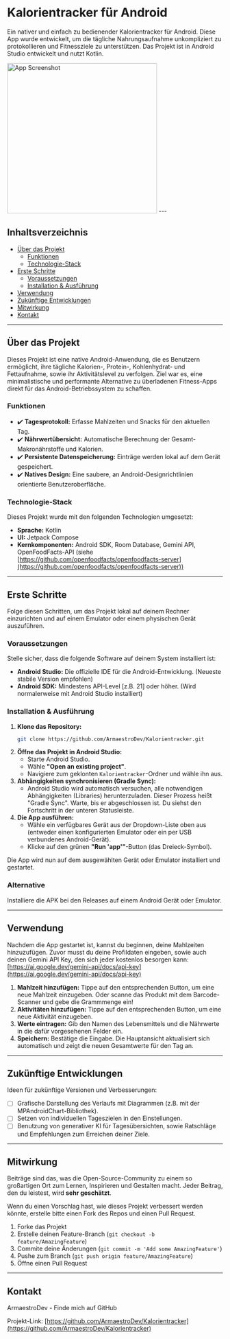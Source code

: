 # Kalorientracker für Android

Ein nativer und einfach zu bedienender Kalorientracker für Android. Diese App wurde entwickelt, um die tägliche Nahrungsaufnahme unkompliziert zu protokollieren und Fitnessziele zu unterstützen. Das Projekt ist in Android Studio entwickelt und nutzt Kotlin.

<img src="https://github.com/user-attachments/assets/e2c36eda-d5c5-457c-8380-2fe6071a2222" alt="App Screenshot" width="350"/>
---

## Inhaltsverzeichnis

- [Über das Projekt](#über-das-projekt)
  - [Funktionen](#funktionen)
  - [Technologie-Stack](#technologie-stack)
- [Erste Schritte](#erste-schritte)
  - [Voraussetzungen](#voraussetzungen)
  - [Installation & Ausführung](#installation--ausführung)
- [Verwendung](#verwendung)
- [Zukünftige Entwicklungen](#zukünftige-entwicklungen)
- [Mitwirkung](#mitwirkung)
- [Kontakt](#kontakt)

---

## Über das Projekt

Dieses Projekt ist eine native Android-Anwendung, die es Benutzern ermöglicht, ihre tägliche Kalorien-, Protein-, Kohlenhydrat- und Fettaufnahme, sowie ihr Aktivitätslevel zu verfolgen. Ziel war es, eine minimalistische und performante Alternative zu überladenen Fitness-Apps direkt für das Android-Betriebssystem zu schaffen.

### Funktionen

-   ✔️ **Tagesprotokoll:** Erfasse Mahlzeiten und Snacks für den aktuellen Tag.
-   ✔️ **Nährwertübersicht:** Automatische Berechnung der Gesamt-Makronährstoffe und Kalorien.
-   ✔️ **Persistente Datenspeicherung:** Einträge werden lokal auf dem Gerät gespeichert.
-   ✔️ **Natives Design:** Eine saubere, an Android-Designrichtlinien orientierte Benutzeroberfläche.

### Technologie-Stack

Dieses Projekt wurde mit den folgenden Technologien umgesetzt:

-   **Sprache:** Kotlin
-   **UI:** Jetpack Compose
-   **Kernkomponenten:** Android SDK, Room Database, Gemini API, OpenFoodFacts-API (siehe [https://github.com/openfoodfacts/openfoodfacts-server](https://github.com/openfoodfacts/openfoodfacts-server))

---

## Erste Schritte

Folge diesen Schritten, um das Projekt lokal auf deinem Rechner einzurichten und auf einem Emulator oder einem physischen Gerät auszuführen.

### Voraussetzungen

Stelle sicher, dass die folgende Software auf deinem System installiert ist:

-   **Android Studio:** Die offizielle IDE für die Android-Entwicklung. (Neueste stabile Version empfohlen)
-   **Android SDK:** Mindestens API-Level [z.B. 21] oder höher. (Wird normalerweise mit Android Studio installiert)

### Installation & Ausführung

1.  **Klone das Repository:**
    ```sh
    git clone https://github.com/ArmaestroDev/Kalorientracker.git
    ```
2.  **Öffne das Projekt in Android Studio:**
    -   Starte Android Studio.
    -   Wähle **"Open an existing project"**.
    -   Navigiere zum geklonten `Kalorientracker`-Ordner und wähle ihn aus.
3.  **Abhängigkeiten synchronisieren (Gradle Sync):**
    -   Android Studio wird automatisch versuchen, alle notwendigen Abhängigkeiten (Libraries) herunterzuladen. Dieser Prozess heißt "Gradle Sync". Warte, bis er abgeschlossen ist. Du siehst den Fortschritt in der unteren Statusleiste.
4.  **Die App ausführen:**
    -   Wähle ein verfügbares Gerät aus der Dropdown-Liste oben aus (entweder einen konfigurierten Emulator oder ein per USB verbundenes Android-Gerät).
    -   Klicke auf den grünen **"Run 'app'"**-Button (das Dreieck-Symbol).

Die App wird nun auf dem ausgewählten Gerät oder Emulator installiert und gestartet.

### Alternative

Installiere die APK bei den Releases auf einem Android Gerät oder Emulator.


---

## Verwendung

Nachdem die App gestartet ist, kannst du beginnen, deine Mahlzeiten hinzuzufügen. Zuvor musst du deine Profildaten eingeben, sowie auch deinen Gemini API Key, den sich jeder kostenlos besorgen kann: [https://ai.google.dev/gemini-api/docs/api-key](https://ai.google.dev/gemini-api/docs/api-key)

1.  **Mahlzeit hinzufügen:** Tippe auf den entsprechenden Button, um eine neue Mahlzeit einzugeben. Oder scanne das Produkt mit dem Barcode-Scanner und gebe die Grammmenge ein!
2.  **Aktivitäten hinzufügen:** Tippe auf den entsprechenden Button, um eine neue Aktivität einzugeben.
3.  **Werte eintragen:** Gib den Namen des Lebensmittels und die Nährwerte in die dafür vorgesehenen Felder ein.
4.  **Speichern:** Bestätige die Eingabe. Die Hauptansicht aktualisiert sich automatisch und zeigt die neuen Gesamtwerte für den Tag an.

---

## Zukünftige Entwicklungen

Ideen für zukünftige Versionen und Verbesserungen:

-   [ ] Grafische Darstellung des Verlaufs mit Diagrammen (z.B. mit der MPAndroidChart-Bibliothek).
-   [ ] Setzen von individuellen Tageszielen in den Einstellungen.
-   [ ] Benutzung von generativer KI für Tagesübersichten, sowie Ratschläge und Empfehlungen zum Erreichen deiner Ziele.

---

## Mitwirkung

Beiträge sind das, was die Open-Source-Community zu einem so großartigen Ort zum Lernen, Inspirieren und Gestalten macht. Jeder Beitrag, den du leistest, wird **sehr geschätzt**.

Wenn du einen Vorschlag hast, wie dieses Projekt verbessert werden könnte, erstelle bitte einen Fork des Repos und einen Pull Request.

1.  Forke das Projekt
2.  Erstelle deinen Feature-Branch (`git checkout -b feature/AmazingFeature`)
3.  Commite deine Änderungen (`git commit -m 'Add some AmazingFeature'`)
4.  Pushe zum Branch (`git push origin feature/AmazingFeature`)
5.  Öffne einen Pull Request

---

## Kontakt

ArmaestroDev - Finde mich auf GitHub

Projekt-Link: [https://github.com/ArmaestroDev/Kalorientracker](https://github.com/ArmaestroDev/Kalorientracker)
